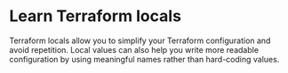 # Learn Terraform locals

Terraform locals allow you to simplify your Terraform configuration and avoid
repetition. Local values can also help you write more readable configuration by
using meaningful names rather than hard-coding values.